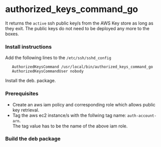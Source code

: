 # authorized_keys_command_go

It returns the `active` ssh public key/s from the AWS Key store as long as they exit.
The public keys do not need to be deployed any more to the boxes.


### Install instructions
Add the following lines to the `/etc/ssh/sshd_config`
```
   AuthorizedKeysCommand /usr/local/bin/authorized_keys_command_go
   AuthorizedKeysCommandUser nobody
```
Install the deb. package.

### Prerequisites 

- Create an aws iam policy and corresponding role which allows public key retrieval.
- Tag the aws ec2 instance/s with the follwing tag name: `auth-account-arn`.<BR/> 
  The tag value has to be the name of the above iam role.  

  
### Build the deb package
